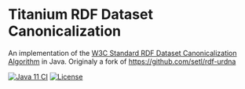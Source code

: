 # Titanium RDF Dataset Canonicalization

An implementation of the [W3C Standard RDF Dataset Canonicalization Algorithm](https://www.w3.org/TR/rdf-canon/) in Java. Originaly a fork of https://github.com/setl/rdf-urdna

[![Java 11 CI](https://github.com/filip26/titanium-rdfc/actions/workflows/java11-build.yml/badge.svg?branch=main)](https://github.com/filip26/titanium-rdfc/actions/workflows/java11-build.yml)
[![License](https://img.shields.io/badge/License-Apache%202.0-blue.svg)](https://opensource.org/licenses/Apache-2.0)
